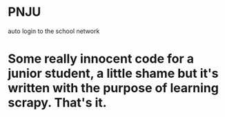 # PNJU
auto login to the school network
# Some really innocent code for a junior student, a little shame but it's written with the purpose of learning scrapy. That's it.
